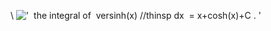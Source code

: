 \\
!['  the integral of  versinh(x) //thinsp dx  = x+cosh(x)+C . '](../dictionary/equation_images/3924.1..png)
